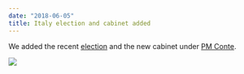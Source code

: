 ```yaml
---
date: "2018-06-05"
title: Italy election and cabinet added
---
```


We added the recent [election](http://www.parlgov.org/explore/ita/election/2018-03-04/) and the new cabinet under [PM Conte](http://www.parlgov.org/explore/ita/cabinet/2018-06-01/).

![](/images/parliament-scotland.jpg)
